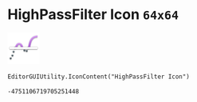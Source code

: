 # HighPassFilter Icon `64x64`
<img src="/img/HighPassFilter%20Icon.png" width=64 height=64>

``` CSharp
EditorGUIUtility.IconContent("HighPassFilter Icon")
```
```
-4751106719705251448
```
